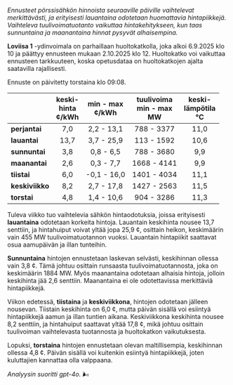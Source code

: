 *Ennusteet pörssisähkön hinnoista seuraaville päiville vaihtelevat merkittävästi, ja erityisesti lauantaina odotetaan huomattavia hintapiikkejä. Vaihteleva tuulivoimatuotanto vaikuttaa hintakehitykseen, kun taas sunnuntaina ja maanantaina hinnat pysyvät alhaisempina.*

**Loviisa 1** -ydinvoimala on parhaillaan huoltokatkolla, joka alkoi 6.9.2025 klo 10 ja päättyy ennusteen mukaan 2.10.2025 klo 12. Huoltokatko voi vaikuttaa ennusteen tarkkuuteen, koska opetusdataa on huoltokatkojen ajalta saatavilla rajallisesti.

Ennuste on päivitetty torstaina klo 09:08.

|            | keski-<br>hinta<br>¢/kWh | min - max<br>¢/kWh | tuulivoima<br>min - max<br>MW | keski-<br>lämpötila<br>°C |
|:-------------|:----------------:|:----------------:|:-------------:|:-------------:|
| **perjantai** |       7,0       |      2,2 - 13,1      |   788 - 3377   |      11,0      |
| **lauantai** |      13,7      |      3,7 - 25,9      |   113 - 1592   |      10,6      |
| **sunnuntai** |       3,8       |      0,8 - 6,5       |   788 - 3680   |      9,9       |
| **maanantai** |       2,6       |      0,3 - 7,7       |  1668 - 4141   |      9,9       |
| **tiistai**   |       6,0       |    -0,1 - 16,0      |  1401 - 4034   |      11,1      |
| **keskiviikko** |       8,2       |     2,7 - 17,8      |  1427 - 2563   |      11,5      |
| **torstai**   |       4,8       |      1,4 - 10,6      |   904 - 3286   |      11,3      |

Tuleva viikko tuo vaihtelevia sähkön hintaodotuksia, joissa erityisesti **lauantaina** odotetaan korkeita hintoja. Lauantain keskihinta nousee 13,7 senttiin, ja hintahuiput voivat yltää jopa 25,9 ¢, osittain heikon, keskimäärin vain 455 MW tuulivoimatuotannon vuoksi. Lauantain hintapiikit saattavat osua aamupäivän ja illan tunteihin.

**Sunnuntaina** hintojen ennustetaan laskevan selvästi, keskihinnan ollessa vain 3,8 ¢. Tämä johtuu osittain runsaasta tuulivoimatuotannosta, joka on keskimäärin 1884 MW. Myös maanantaina odotetaan alhaisia hintoja, jolloin keskihinta jää 2,6 senttiin. Maanantaina ei ole odotettavissa merkittäviä hintapiikkejä.

Viikon edetessä, **tiistaina** ja **keskiviikkona**, hintojen odotetaan jälleen nousevan. Tiistain keskihinta on 6,0 ¢, mutta päivän sisällä voi esiintyä hintapiikkejä aamun ja illan tuntien aikana. Keskiviikkona keskihinta nousee 8,2 senttiin, ja hintahuiput saattavat yltää 17,8 ¢, mikä johtuu osittain tuulivoiman vaihtelevasta tuotannosta ja huoltokatkon vaikutuksesta.

Lopuksi, **torstaina** hintojen ennustetaan olevan maltillisempia, keskihinnan ollessa 4,8 ¢. Päivän sisällä voi kuitenkin esiintyä hintapiikkejä, joten kuluttajien kannattaa olla valppaana.

*Analyysin suoritti gpt-4o.* 🌬️
